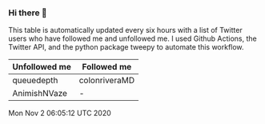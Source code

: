 ### Hi there 👋

This table is automatically updated every six hours with a list of Twitter users who have followed me and unfollowed me. I used Github Actions, the Twitter API, and the python package tweepy to automate this workflow.

| Unfollowed me |  Followed me |
| --- | --- |
|queuedepth|colonriveraMD|
|AnimishNVaze|-|
Mon Nov  2 06:05:12 UTC 2020
